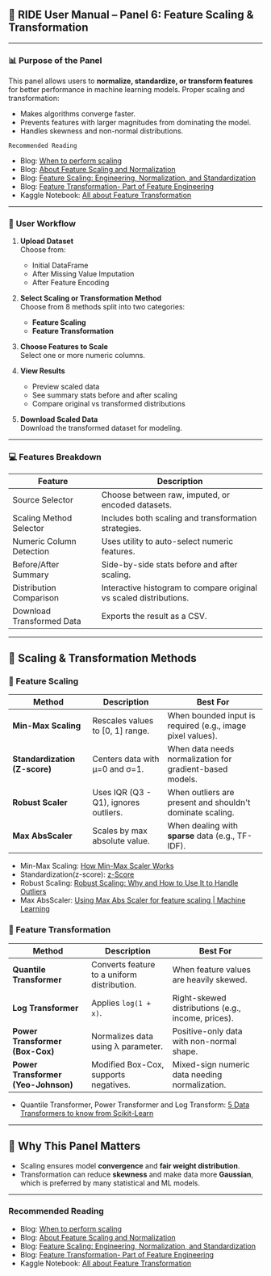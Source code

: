 ## 📘 RIDE User Manual – Panel 6: **Feature Scaling & Transformation**

---
### 📊 **Purpose of the Panel**

This panel allows users to **normalize, standardize, or transform features** for better performance in machine learning models. Proper scaling and transformation:

- Makes algorithms converge faster.
- Prevents features with larger magnitudes from dominating the model.
- Handles skewness and non-normal distributions.

`Recommended Reading`

- Blog: [When to perform scaling](https://www.atoti.io/articles/when-to-perform-a-feature-scaling/#:~:text=What%20is%20Feature%20Scaling%3F,during%20the%20data%20preprocessing%20step.)
- Blog: [About Feature Scaling and Normalization](https://sebastianraschka.com/Articles/2014_about_feature_scaling.html#:~:text=shouldn't%20hurt.-,About%20Min%2DMax%20scaling,range%20%2D%20usually%200%20to%201.)
- Blog: [Feature Scaling: Engineering, Normalization, and Standardization](https://www.analyticsvidhya.com/blog/2020/04/feature-scaling-machine-learning-normalization-standardization/)
- Blog: [Feature Transformation- Part of Feature Engineering](https://medium.com/@datasciencejourney100_83560/feature-transformation-part-of-feature-engineering-dff2deaf59a2)
- Kaggle Notebook: [All about Feature Transformation](https://www.kaggle.com/code/nargisbegum82/all-about-feature-transformation)


---
### 🧭 **User Workflow**

1. **Upload Dataset**  
    Choose from:
    - Initial DataFrame
    - After Missing Value Imputation
    - After Feature Encoding

2. **Select Scaling or Transformation Method**  
    Choose from 8 methods split into two categories:    
    - **Feature Scaling**
    - **Feature Transformation**

3. **Choose Features to Scale**  
    Select one or more numeric columns.

4. **View Results**  
    - Preview scaled data
    - See summary stats before and after scaling
    - Compare original vs transformed distributions

5. **Download Scaled Data**  
    Download the transformed dataset for modeling.

---
### 💻 Features Breakdown

| Feature                   | Description                                                        |
| ------------------------- | ------------------------------------------------------------------ |
| Source Selector           | Choose between raw, imputed, or encoded datasets.                  |
| Scaling Method Selector   | Includes both scaling and transformation strategies.               |
| Numeric Column Detection  | Uses utility to auto-select numeric features.                      |
| Before/After Summary      | Side-by-side stats before and after scaling.                       |
| Distribution Comparison   | Interactive histogram to compare original vs scaled distributions. |
| Download Transformed Data | Exports the result as a CSV.                                       |

---
## 🔧 Scaling & Transformation Methods

### 📏 Feature Scaling

| Method                        | Description                           | Best For                                                   |
| ----------------------------- | ------------------------------------- | ---------------------------------------------------------- |
| **Min-Max Scaling**           | Rescales values to [0, 1] range.      | When bounded input is required (e.g., image pixel values). |
| **Standardization (Z-score)** | Centers data with μ=0 and σ=1.        | When data needs normalization for gradient-based models.   |
| **Robust Scaler**             | Uses IQR (Q3 - Q1), ignores outliers. | When outliers are present and shouldn't dominate scaling.  |
| **Max AbsScaler**             | Scales by max absolute value.         | When dealing with **sparse** data (e.g., TF-IDF).          |

- Min-Max Scaling: [How Min-Max Scaler Works](https://medium.com/@iamkamleshrangi/how-min-max-scaler-works-9fbebb9347da)
- Standardization(z-score): [z-Score](https://datatab.net/tutorial/z-score)
- Robust Scaling: [Robust Scaling: Why and How to Use It to Handle Outliers](https://proclusacademy.com/blog/robust-scaler-outliers/)
- Max AbsScaler: [Using Max Abs Scaler for feature scaling | Machine Learning](https://www.youtube.com/watch?v=RbFkTonj1lg)

### 🔄 Feature Transformation

|Method|Description|Best For|
|---|---|---|
|**Quantile Transformer**|Converts feature to a uniform distribution.|When feature values are heavily skewed.|
|**Log Transformer**|Applies `log(1 + x)`.|Right-skewed distributions (e.g., income, prices).|
|**Power Transformer (Box-Cox)**|Normalizes data using λ parameter.|Positive-only data with non-normal shape.|
|**Power Transformer (Yeo-Johnson)**|Modified Box-Cox, supports negatives.|Mixed-sign numeric data needing normalization.|

- Quantile Transformer, Power Transformer and Log Transform: [5 Data Transformers to know from Scikit-Learn](https://medium.com/data-science/5-data-transformers-to-know-from-scikit-learn-612bc48b8c89#:~:text=Quantile%20Transformer,Gaussian%20Distribution%20(Normal%20Distribution)) 

---
## 🧠 Why This Panel Matters

- Scaling ensures model **convergence** and **fair weight distribution**.
- Transformation can reduce **skewness** and make data more **Gaussian**, which is preferred by many statistical and ML models.

--- 

### Recommended Reading

- Blog: [When to perform scaling](https://www.atoti.io/articles/when-to-perform-a-feature-scaling/#:~:text=What%20is%20Feature%20Scaling%3F,during%20the%20data%20preprocessing%20step.)
- Blog: [About Feature Scaling and Normalization](https://sebastianraschka.com/Articles/2014_about_feature_scaling.html#:~:text=shouldn't%20hurt.-,About%20Min%2DMax%20scaling,range%20%2D%20usually%200%20to%201.)
- Blog: [Feature Scaling: Engineering, Normalization, and Standardization](https://www.analyticsvidhya.com/blog/2020/04/feature-scaling-machine-learning-normalization-standardization/)
- Blog: [Feature Transformation- Part of Feature Engineering](https://medium.com/@datasciencejourney100_83560/feature-transformation-part-of-feature-engineering-dff2deaf59a2)
- Kaggle Notebook: [All about Feature Transformation](https://www.kaggle.com/code/nargisbegum82/all-about-feature-transformation)
